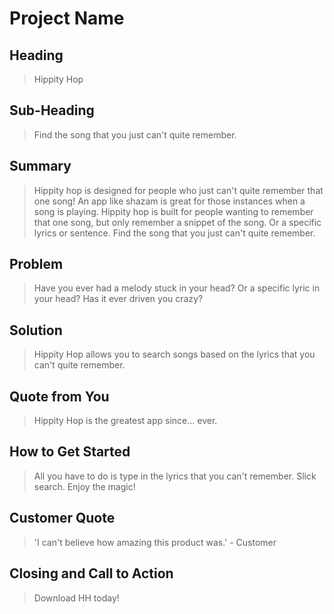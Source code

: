 # Project Name #

<!--
> This material was originally posted [here](http://www.quora.com/What-is-Amazons-approach-to-product-development-and-product-management). It is reproduced here for posterities sake.

There is an approach called "working backwards" that is widely used at Amazon. They work backwards from the customer, rather than starting with an idea for a product and trying to bolt customers onto it. While working backwards can be applied to any specific product decision, using this approach is especially important when developing new products or features.

For new initiatives a product manager typically starts by writing an internal press release announcing the finished product. The target audience for the press release is the new/updated product's customers, which can be retail customers or internal users of a tool or technology. Internal press releases are centered around the customer problem, how current solutions (internal or external) fail, and how the new product will blow away existing solutions.

If the benefits listed don't sound very interesting or exciting to customers, then perhaps they're not (and shouldn't be built). Instead, the product manager should keep iterating on the press release until they've come up with benefits that actually sound like benefits. Iterating on a press release is a lot less expensive than iterating on the product itself (and quicker!).

If the press release is more than a page and a half, it is probably too long. Keep it simple. 3-4 sentences for most paragraphs. Cut out the fat. Don't make it into a spec. You can accompany the press release with a FAQ that answers all of the other business or execution questions so the press release can stay focused on what the customer gets. My rule of thumb is that if the press release is hard to write, then the product is probably going to suck. Keep working at it until the outline for each paragraph flows.

Oh, and I also like to write press-releases in what I call "Oprah-speak" for mainstream consumer products. Imagine you're sitting on Oprah's couch and have just explained the product to her, and then you listen as she explains it to her audience. That's "Oprah-speak", not "Geek-speak".

Once the project moves into development, the press release can be used as a touchstone; a guiding light. The product team can ask themselves, "Are we building what is in the press release?" If they find they're spending time building things that aren't in the press release (overbuilding), they need to ask themselves why. This keeps product development focused on achieving the customer benefits and not building extraneous stuff that takes longer to build, takes resources to maintain, and doesn't provide real customer benefit (at least not enough to warrant inclusion in the press release).
 -->

## Heading ##
  > Hippity Hop

## Sub-Heading ##
  > Find the song that you just can't quite remember.

## Summary ##
  > Hippity hop is designed for people who just can't quite remember that one song!  An app like shazam is great for those instances when a song is playing.  Hippity hop is built for people wanting to remember that one song, but only remember a snippet of the song.  Or a specific lyrics or sentence.  Find the song that you just can't quite remember.

## Problem ##
  > Have you ever had a melody stuck in your head?  Or a specific lyric in your head?  Has it ever driven you crazy?

## Solution ##
  > Hippity Hop allows you to search songs based on the lyrics that you can't quite remember.

## Quote from You ##
  > Hippity Hop is the greatest app since... ever.

## How to Get Started ##
  > All you have to do is type in the lyrics that you can't remember.  Slick search.  Enjoy the magic!

## Customer Quote ##
  > 'I can't believe how amazing this product was.' - Customer

## Closing and Call to Action ##
  > Download HH today!
